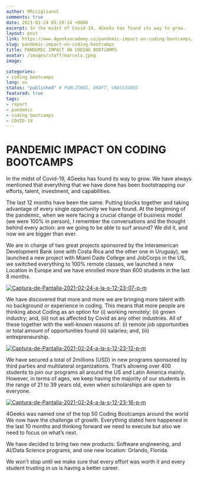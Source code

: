```yaml
---
author: MRiciglianoC
comments: true
date: 2021-02-24 05:29:14 +0000
excerpt: In the midst of Covid-19, 4Geeks has found its way to grow. 
layout: post
link: https://www.4geeksacademy.co/pandemic-impact-on-coding-bootcamps/
slug: pandemic-impact-on-coding-bootcamps
title: PANDEMIC IMPACT ON CODING BOOTCAMPS 
avatar: /images/staff/marcelo.jpeg
image:

categories:
- coding bootcamps
lang: us
status: "published" # PUBLISHED, DRAFT, UNASSIGNED
featured: true
tags: 
- report
- pandemic 
- coding bootcamps 
- COVID-19
---
```


# PANDEMIC IMPACT ON CODING BOOTCAMPS 

In the midst of Covid-19, 4Geeks has found its way to grow. We have always mentioned that everything that we have done has been bootstrapping our efforts, talent, investment, and capabilities. 

The last 12 months have been the same. Putting blocks together and taking advantage of every single opportunity we have found. At the beginning of the pandemic, when we were facing a crucial change of business model (we were 100% in person), I remember the conversations and the thought behind every action: are we going to be able to surf around? We did it, and now we are bigger than ever.

We are in charge of two great projects sponsored by the Interamerican Development Bank (one with Costa Rica and the other one in Uruguay), we launched a new project with Miami Dade College and JobCorps in the US, we switched everything to 100% remote classes, we launched a new Location in Europe and we have enrolled more than 600 students in the last 8 months. 


<a href="https://ibb.co/kcgZSxV"><img src="https://i.ibb.co/j4vtrT9/Captura-de-Pantalla-2021-02-24-a-la-s-12-23-07-p-m.png" alt="Captura-de-Pantalla-2021-02-24-a-la-s-12-23-07-p-m" border="0"></a>


We have discovered that more and more we are bringing more talent with no background or experience in coding. This means that more people are thinking about Coding as an option for (i) working remotely; (ii) grown industry; and, (iii) not as affected by Covid as any other industries. All of these together with the well-known reasons of: (i) remote job opportunities or total amount of opportunities found (ii) salaries; and, (iii) entrepreneurship.


<a href="https://ibb.co/30jzkY4"><img src="https://i.ibb.co/WcMtspG/Captura-de-Pantalla-2021-02-24-a-la-s-12-23-12-p-m.png" alt="Captura-de-Pantalla-2021-02-24-a-la-s-12-23-12-p-m" border="0"></a>


We have secured a total of 2millions (USD) in new programs sponsored by third parties and multilateral organizations. That’s allowing over 400 students to join our programs all around the US and Latin America mainly. However, in terms of ages, we keep having the majority of our students in the range of 21 to 39 years old, even when scholarships are open to everyone. 


<a href="https://ibb.co/7Rr7bNR"><img src="https://i.ibb.co/z7PKNH7/Captura-de-Pantalla-2021-02-24-a-la-s-12-23-16-p-m.png" alt="Captura-de-Pantalla-2021-02-24-a-la-s-12-23-16-p-m" border="0"></a>


4Geeks was named one of the top 50 Coding Bootcamps around the world We now have the challenge of growth. Everything stated here happened in the last 10 months and thinking forward we need to execute but also we need to focus on what’s next. 

We have decided to bring two new products: Software engineering, and AI/Data Science programs, and one new location: Orlando, Florida. 

We won’t stop until we make sure that every effort was worth it and every student trusting in us is having a better career. 
